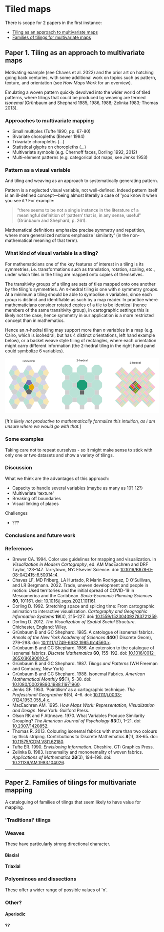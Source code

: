 # Tiled maps
There is scope for 2 papers in the first instance:

+ [Tiling as an approach to multivariate maps](#paper-1-tiling-as-an-approach-to-multivariate-maps)
+ [Families of tilings for multivariate maps](#paper-2-families-of-tilings-for-multivariate-mapping)
 
## Paper 1. Tiling as an approach to multivariate maps
Motivating example (see Chaves et al. 2022) and the prior art on hatching going back centuries, with some additional work on topics such as pattern, texture, and orientation (see _How Maps Work_ for an overview).

Emulating a woven pattern quickly devolved into the wider world of tiled patterns, where tilings that could be produced by weaving are termed _isonemal_ (Grünbaum and Shephard 1985, 1986, 1988; Zelinka 1983; Thomas 2013).

### Approaches to multivariate mapping

+ Small multiples (Tufte 1990, pp. 67-80)
+ Bivariate choropleths (Brewer 1994)
+ Trivariate choropleths (...)
+ Statistical glyphs on choropleths (...)
+ Multivariate symbols (e.g. Chernoff faces, Dorling 1992, 2012)
+ Multi-element patterns (e.g. categorical dot maps, see Jenks 1953)
 
### Pattern as a visual variable
And tiling and weaving as an approach to systematically generating pattern.

Pattern is a neglected visual variable, not well-defined. Indeed pattern itself is an ill-defined concept&mdash;being almost literally a case of 'you know it when you see it'! For example:

> "there seems to be not a single instance in the literature of a meaningful definition of ‘pattern’ that is, in any sense, useful" (Grünbaum and Shephard, p. 261).

Mathematical definitions emphasize precise symmetry and repetition, where more generalized notions emphasize 'similarity' (in the non-mathematical meaning of that term).

### What kind of visual variable is a tiling?
For mathematicians one of the key features of interest in a tiling is its symmetries, i.e. transformations such as translation, rotation, scaling, etc., under which tiles in the tiling are mapped onto copies of themselves.

The transitivity groups of a tiling are sets of tiles mapped onto one another by the tiling's symmetries. An $n$-hedral tiling is one with $n$ symmetry groups. At a minimum a tiling should be able to symbolise $n$ variables, since each group is distinct and identifiable as such by a map reader. In practice where mathematicians consider rotated copies of a tile to be identical (hence members of the same transitivity group), in cartographic settings this is likely not the case, hence symmetry in our application is a more restricted concept than in mathematics. 

Hence an $n$-hedral tiling may support more than $n$ variables in a map (e.g. Cairo, which is isohedral, but has 4 distinct orientations, left hand example below), or a basket weave style tiling of rectangles, where each orientation might carry different information (the 2-hedral tiling in the right hand panel could symbolize 6 variables). 

![](hedrality.png)

[_It's likely not productive to mathematically formalize this intuition, as I am unsure where we would go with that._]

### Some examples
Taking care not to repeat ourselves - so it might make sense to stick with only one or two datasets and show a variety of tilings.

### Discussion
What we think are the advantages of this approach:

+ Capacity to handle several variables (maybe as many as 10? 12?)
+ Multivariate 'texture'
+ Breaking off boundaries
+ Visual linking of places

Challenges

+ ???

### Conclusions and future work


### References
+ Brewer CA. 1994. Color use guidelines for mapping and visualization. In _Visualization in Modern Cartography_, ed. AM MacEachren and DRF Taylor, 123–147. Tarrytown, NY: Elsevier Science. doi: [10.1016/B978-0-08-042415-6.50014-4](https://dx.doi.org/10.1016/B978-0-08-042415-6.50014-4).
+ Chaves LF, MD Friberg, LA Hurtado, R Marín Rodríguez, D O’Sullivan, and LR Bergmann. 2022. Trade, uneven development and people in motion: Used territories and the initial spread of COVID-19 in Mesoamerica and the Caribbean. _Socio-Economic Planning Sciences_ **80**, 101161. doi: [10.1016/j.seps.2021.101161](https://dx.doi.org/10.1016/j.seps.2021.101161).
+ Dorling D. 1992. Stretching space and splicing time: From cartographic animation to interactive visualization. _Cartography and Geographic Information Systems_ **19**(4), 215–227. doi: [10.1559/152304092783721259](https://dx.doi.org/10.1559/152304092783721259).
+ Dorling D. 2012. _The Visualization of Spatial Social Structure_. Chichester, England: Wiley.
+ Grünbaum B and GC Shephard. 1985. A catologue of isonemal fabrics. _Annals of the New York Academy of Sciences_ **440**(1 Discrete Geom), 279–298. doi: [10.1111/j.1749-6632.1985.tb14560.x](https://dx.doi.org/10.1111/j.1749-6632.1985.tb14560.x).
+ Grünbaum B and GC Shephard. 1986. An extension to the catalogue of isonemal fabrics. _Discrete Mathematics_ **60**, 155–192. doi: [10.1016/0012-365X(86)90010-5](https://dx.doi.org/10.1016/0012-365X(86)90010-5).
+ Grünbaum B and GC Shephard. 1987. _Tilings and Patterns_ (WH Freeman and Company, New York)
+ Grünbaum B and GC Shephard. 1988. Isonemal Fabrics. _American Mathematical Monthly_ **95**(1), 5–30. doi: [10.1080/00029890.1988.11971960](https://dx.doi.org/10.1080/00029890.1988.11971960).
+ Jenks GF. 1953. ‘Pointilism’ as a cartographic technique. _The Professional Geographer_ **5**(5), 4–6. doi: [10.1111/j.0033-0124.1953.055_4.x](https://dx.doi.org/10.1111/j.0033-0124.1953.055_4.x).
+ MacEachren AM. 1995. _How Maps Work: Representation, Visualization and Design_. New York: Guilford Press.
+ Olson RK and F Attneave. 1970. What Variables Produce Similarity Grouping? _The American Journal of Psychology_ **83**(1), 1–21. doi: [10.2307/1420852](https://dx.doi.org/10.2307/1420852).
+ Thomas R. 2013. Colouring isonemal fabrics with more than two colours by thick striping. Contributions to Discrete Mathematics **8**(1), 38-65. doi: [10.11575/CDM.V8I1.62180](https://dx.doi.org/10.11575/CDM.V8I1.62180).
+ Tufte ER. 1990. _Envisioning Information_. Cheshire, CT: Graphics Press.
+ Zelinka B. 1983. Isonemality and mononemality of woven fabrics. _Applications of Mathematics_ **28**(3), 194–198. doi: [10.21136/AM.1983.104026](https://dx.doi.org/10.21136/AM.1983.104026).


---

## Paper 2. Families of tilings for multivariate mapping
A cataloguing of families of tilings that seem likely to have value for mapping.

### 'Traditional' tilings

### Weaves
These have particularly strong directional character.

#### Biaxial
#### Triaxial

### Polyominoes and dissections
These offer a wider range of possible values of 'n'.

### Other?
#### Aperiodic
#### ??






